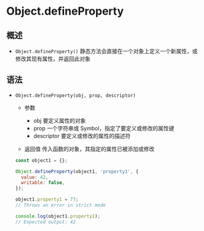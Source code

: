 # Object.defineProperty

## 概述

+ `Object.defineProperty()` 静态方法会直接在一个对象上定义一个新属性，或修改其现有属性，并返回此对象

## 语法

+ `Object.defineProperty(obj, prop, descriptor)`

  + 参数

    + obj 要定义属性的对象
    + prop 一个字符串或 Symbol，指定了要定义或修改的属性键
    + descriptor 要定义或修改的属性的描述符

  + 返回值 传入函数的对象，其指定的属性已被添加或修改

  ```js
  const object1 = {};

  Object.defineProperty(object1, 'property1', {
    value: 42,
    writable: false,
  });

  object1.property1 = 77;
  // Throws an error in strict mode

  console.log(object1.property1);
  // Expected output: 42
  ```
